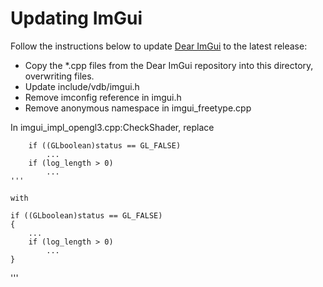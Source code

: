 # Updating ImGui

Follow the instructions below to update [Dear ImGui](https://github.com/ocornut/imgui) to the latest release:

* Copy the *.cpp files from the Dear ImGui repository into this directory, overwriting files.
* Update include/vdb/imgui.h
* Remove imconfig reference in imgui.h
* Remove anonymous namespace in imgui_freetype.cpp

In imgui_impl_opengl3.cpp:CheckShader, replace
```
    if ((GLboolean)status == GL_FALSE)
        ...
    if (log_length > 0)
        ...
'''

with

```
    if ((GLboolean)status == GL_FALSE)
    {
        ...
        if (log_length > 0)
            ...
    }
'''
